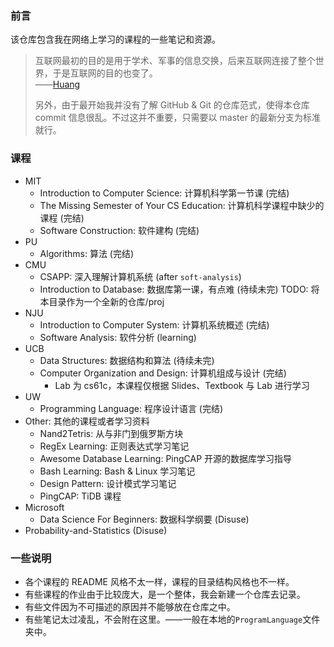 ### 前言

该仓库包含我在网络上学习的课程的一些笔记和资源。

> 互联网最初的目的是用于学术、军事的信息交换，后来互联网连接了整个世界，于是互联网的目的也变了。<br/>——[Huang](https://huang-feiyu.github.io)
>
> 另外，由于最开始我并没有了解 GitHub & Git 的仓库范式，使得本仓库 commit 信息很乱。不过这并不重要，只需要以 master 的最新分支为标准就行。

### 课程

* MIT
  * Introduction to Computer Science: 计算机科学第一节课 (完结)
  * The Missing Semester of Your CS Education: 计算机科学课程中缺少的课程 (完结)
  * Software Construction: 软件建构 (完结)
* PU
  * Algorithms: 算法 (完结)
* CMU
  * CSAPP: 深入理解计算机系统 (after `soft-analysis`)
  * Introduction to Database: 数据库第一课，有点难 (待续未完)
    TODO: 将本目录作为一个全新的仓库/proj
* NJU
  * Introduction to Computer System: 计算机系统概述 (完结)
  * Software Analysis: 软件分析 (learning)
* UCB
  * Data Structures: 数据结构和算法 (待续未完)
  * Computer Organization and Design: 计算机组成与设计 (完结)
    * Lab 为 cs61c，本课程仅根据 Slides、Textbook 与 Lab 进行学习
* UW
  * Programming Language: 程序设计语言 (完结)
* Other: 其他的课程或者学习资料
  * Nand2Tetris: 从与非门到俄罗斯方块
  * RegEx Learning: 正则表达式学习笔记
  * Awesome Database Learning: PingCAP 开源的数据库学习指导
  * Bash Learning: Bash & Linux 学习笔记
  * Design Pattern: 设计模式学习笔记
  * PingCAP: TiDB 课程
* Microsoft
  * Data Science For Beginners: 数据科学纲要 (Disuse)
* Probability-and-Statistics (Disuse)

### 一些说明

* 各个课程的 README 风格不太一样，课程的目录结构风格也不一样。
* 有些课程的作业由于比较庞大，是一个整体，我会新建一个仓库去记录。
* 有些文件因为不可描述的原因并不能够放在仓库之中。
* 有些笔记太过凌乱，不会附在这里。——一般在本地的`ProgramLanguage`文件夹中。
